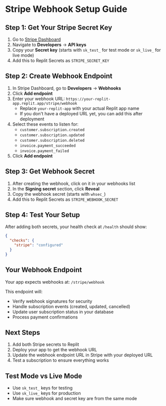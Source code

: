 # Stripe Webhook Setup Guide

## Step 1: Get Your Stripe Secret Key

1. Go to [Stripe Dashboard](https://dashboard.stripe.com)
2. Navigate to **Developers** → **API keys**
3. Copy your **Secret key** (starts with `sk_test_` for test mode or `sk_live_` for live mode)
4. Add this to Replit Secrets as `STRIPE_SECRET_KEY`

## Step 2: Create Webhook Endpoint

1. In Stripe Dashboard, go to **Developers** → **Webhooks**
2. Click **Add endpoint**
3. Enter your webhook URL: `https://your-replit-app.replit.app/stripe/webhook`
   - Replace `your-replit-app` with your actual Replit app name
   - If you don't have a deployed URL yet, you can add this after deployment
4. Select these events to listen for:
   - `customer.subscription.created`
   - `customer.subscription.updated` 
   - `customer.subscription.deleted`
   - `invoice.payment_succeeded`
   - `invoice.payment_failed`
5. Click **Add endpoint**

## Step 3: Get Webhook Secret

1. After creating the webhook, click on it in your webhooks list
2. In the **Signing secret** section, click **Reveal**
3. Copy the webhook secret (starts with `whsec_`)
4. Add this to Replit Secrets as `STRIPE_WEBHOOK_SECRET`

## Step 4: Test Your Setup

After adding both secrets, your health check at `/health` should show:
```json
{
  "checks": {
    "stripe": "configured"
  }
}
```

## Your Webhook Endpoint

Your app expects webhooks at: `/stripe/webhook`

This endpoint will:
- Verify webhook signatures for security
- Handle subscription events (created, updated, cancelled)
- Update user subscription status in your database
- Process payment confirmations

## Next Steps

1. Add both Stripe secrets to Replit
2. Deploy your app to get the webhook URL
3. Update the webhook endpoint URL in Stripe with your deployed URL
4. Test a subscription to ensure everything works

## Test Mode vs Live Mode

- Use `sk_test_` keys for testing
- Use `sk_live_` keys for production
- Make sure webhook and secret key are from the same mode